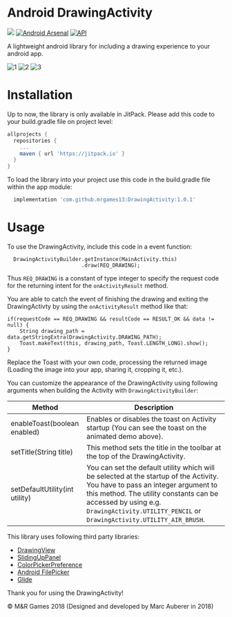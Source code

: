 # Android DrawingActivity

[![](https://jitpack.io/v/mrgames13/DrawingActivity.svg)](https://jitpack.io/#mrgames13/DrawingActivity)
[![Android Arsenal](https://img.shields.io/badge/Android%20Arsenal-DrawingActivity-blue.svg?style=flat)](https://android-arsenal.com/details/1/7098)
[![API](https://img.shields.io/badge/API-19%2B-red.svg?style=flat)](https://android-arsenal.com/api?level=19)

A lightweight android library for including a drawing experience to your android app.

![1](https://mrgames-server.de/files/github/1.png) ![2](https://mrgames-server.de/files/github/2.png) ![3](https://mrgames-server.de/files/github/3.png)

# Installation

Up to now, the library is only available in JitPack. Please add this code to your build.gradle file on project level:
```gradle
allprojects {
  repositories {
    ...
    maven { url 'https://jitpack.io' }
  }
}
```
To load the library into your project use this code in the build.gradle file within the app module:
```gradle
  implementation 'com.github.mrgames13:DrawingActivity:1.0.1'
```
# Usage
To use the DrawingActivity, include this code in a event function:
```android
  DrawingActivityBuilder.getInstance(MainActivity.this)
                        .draw(REQ_DRAWING);
```
Thus `REQ_DRAWING` is a constant of type integer to specify the request code for the returning intent for the `onActivityResult` method.

You are able to catch the event of finishing the drawing and exiting the DrawingActivty by using the `onActivityResult` method like that:
```android
if(requestCode == REQ_DRAWING && resultCode == RESULT_OK && data != null) {
    String drawing_path = data.getStringExtra(DrawingActivity.DRAWING_PATH);
    Toast.makeText(this, drawing_path, Toast.LENGTH_LONG).show();
}
```
Replace the Toast with your own code, processing the returned image (Loading the image into your app, sharing it, cropping it, etc.).

You can customize the appearance of the DrawingActivity using following arguments when building the Activity with `DrawingActivityBuilder`:

Method | Description
-------|------------
enableToast(boolean enabled) | Enables or disables the toast on Activity startup (You can see the toast on the animated demo above).
setTitle(String title) | This method sets the title in the toolbar at the top of the DrawingActivity.
setDefaultUtility(int utility) | You can set the default utility which will be selected at the startup of the Activity. You have to pass an integer argument to this method. The utility constants can be accessed by using e.g. `DrawingActivity.UTILITY_PENCIL` or `DrawingActivity.UTILITY_AIR_BRUSH`.

This library uses following third party libraries:
* [DrawingView](https://github.com/Raed-Mughaus/DrawingView)
* [SlidingUpPanel](https://github.com/umano/AndroidSlidingUpPanel)
* [ColorPickerPreference](https://github.com/attenzione/android-ColorPickerPreference)
* [Android FilePicker](https://github.com/DroidNinja/Android-FilePicker)
* [Glide](https://github.com/bumptech/glide)


Thank you for using the DrawingActivity!

© M&R Games 2018 (Designed and developed by Marc Auberer in 2018)
